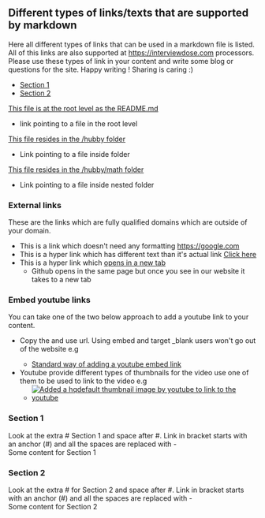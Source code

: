 ## Different types of links/texts that are supported by markdown
Here all different types of links that can be used in a markdown file is listed.
All of this links are also supported at https://interviewdose.com processors.
Please use these types of link in your content and write some blog or questions for the site.
Happy writing ! Sharing is caring :)

- [Section 1](#section-1)
- [Section 2](#section-2)

[This file is at the root level as the README.md](file2.md)
  - link pointing to a file in the root level
    
[This file resides in the /hubby folder](/hubby/projects.md)
  - Link pointing to a file inside folder
    
[This file resides in the /hubby/math folder](./hubby/math/list1.md)
  - Link pointing to a file inside nested folder
    
### External links
These are the links which are fully qualified domains 
which are outside of your domain.
- This is a link which doesn't need any formatting https://google.com
- This is a hyper link which has different text than it's actual link [Click here](https://google.com)
- This is a hyper link which <a href="https://google.com" target="_blank">opens in a new tab</a>
  - Github opens in the same page but once you see in our website it takes to a new tab
 
### Embed youtube links
You can take one of the two below approach to add a youtube link to your content. 
- Copy the <youtubeId> and use <embed> url. Using embed and target _blank users won't go out of the website e.g
  - <a href="https://youtube.com/embed/HvMc-ECHTWk" target="_blank">Standard way of adding a youtube embed link</a>
- Youtube provide different types of thumbnails for the video use one of them to be used to link to the video e.g
  - [![Added a hqdefault thumbnail image by youtube to link to the youtube](https://img.youtube.com/vi/Pz0CbXA4mn8/hqdefault.jpg)](https://youtube.com/embed/Pz0CbXA4mn8)

### Section 1
Look at the extra # Section 1 and space after #. Link in bracket starts with an anchor (#) and all the spaces are replaced with -  
Some content for Section 1

### Section 2
Look at the extra # for Section 2 and space after #. Link in bracket starts with an anchor (#) and all the spaces are replaced with -  
Some content for Section 2
